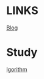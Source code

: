# LINKS
[Blog](https://kukurubbing.tistory.com)

# Study  
  
[lgorithm](https://github.com/mangji12/algorithm/blob/main/README.md)
  

